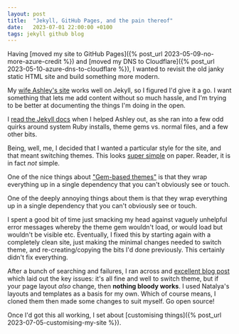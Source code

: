 ```yaml
---
layout: post
title:  "Jekyll, GitHub Pages, and the pain thereof"
date:   2023-07-01 22:00:00 +0100
tags: jekyll github blog
---
```


Having [moved my site to GitHub Pages]({% post_url 2023-05-09-no-more-azure-credit %}) and [moved my DNS to Cloudflare]({% post_url 2023-05-10-azure-dns-to-cloudflare %}), I wanted to revisit the old janky static HTML site and build something more modern.

My [wife Ashley's site](https://ashley.rolfmore.com) works well on Jekyll, so I figured I'd give it a go. I want something that lets me add content without so much hassle, and I'm trying to be better at documenting the things I'm doing in the open.

I [read the Jekyll docs](https://jekyllrb.com/docs/) when I helped Ashley out, as she ran into a few odd quirks around system Ruby installs, theme gems vs. normal files, and a few other bits.

Being, well, me, I decided that I wanted a particular style for the site, and that meant switching themes. This looks [super simple](https://docs.github.com/en/pages/setting-up-a-github-pages-site-with-jekyll/adding-a-theme-to-your-github-pages-site-using-jekyll) on paper. Reader, it is in fact *not* simple.

One of the nice things about ["Gem-based themes"](https://jekyllrb.com/docs/themes/#understanding-gem-based-themes) is that they wrap everything up in a single dependency that you can't obviously see or touch.

One of the deeply annoying things about them is that they wrap everything up in a single dependency that you can't obviously see or touch.

I spent a good bit of time just smacking my head against vaguely unhelpful error messages whereby the theme gem wouldn't load, or would load but wouldn't be visible etc. Eventually, I fixed this by starting again with a completely clean site, just making the minimal changes needed to switch theme, and re-creating/copying the bits I'd done previously. This certainly didn't fix everything.

After a bunch of searching and failures, I ran across and [excellent blog post](https://www.natalyakosenko.com/2017-12-23-how-to-switch-jekyll-theme-on-github-pages-site) which laid out the key issues: it's all fine and well to switch theme, but if your page layout *also* change, then **nothing bloody works**. I used Natalya's layouts and templates as a basis for my own. Which of course means, I cloned them then made some changes to suit myself. Go open source!

Once I'd got this all working, I set about [customising things]({% post_url 2023-07-05-customising-my-site %}).
